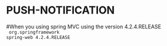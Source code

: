 # PUSH-NOTIFICATION

#When you using spring MVC using the version 4.2.4.RELEASE
  <code>
  <dependency>
			<groupId>org.springframework</groupId>
			<artifactId>spring-web</artifactId>
			<version>4.2.4.RELEASE</version>
		</dependency>
  </code>
